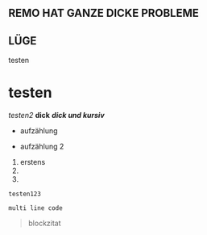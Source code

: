 ## REMO HAT GANZE DICKE PROBLEME
## LÜGE
testen
# testen
*testen2*
**dick**
***dick und kursiv***
- aufzählung

- aufzählung 2

1. erstens
1. 
2. 
`testen123`

```
multi line code
```

> blockzitat